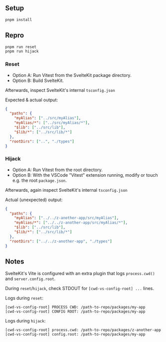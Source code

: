## Setup

```sh
pnpm install
```

## Repro

```sh
pnpm run reset
pnpm run hijack
```

### Reset

- Option A: Run Vitest from the SvelteKit package directory.
- Option B: Build SvelteKit.

Afterwards, inspect SvelteKit's internal `tsconfig.json`

Expected & actual output:

```json
{
  "paths": {
    "myAlias": ["../src/myAlias"],
    "myAlias/*": ["../src/myAlias/*"],
    "$lib": ["../src/lib"],
    "$lib/*": ["../src/lib/*"]
  },
  "rootDirs": ["..", "./types"]
}
```

### Hijack

- Option A: Run Vitest from the root directory.
- Option B: With the VSCode "Vitest" extension running, modify or touch e.g. the
  root `package.json`.

Afterwards, again inspect SvelteKit's internal `tsconfig.json`

Actual (unexpected) output:

```json
{
  "paths": {
    "myAlias": ["../../z-another-app/src/myAlias"],
    "myAlias/*": ["../../z-another-app/src/myAlias/*"],
    "$lib": ["../src/lib"],
    "$lib/*": ["../src/lib/*"]
  },
  "rootDirs": ["../../z-another-app", "./types"]
}
```

## Notes

SvelteKit's Vite is configured with an extra plugin that logs `process.cwd()`
and `server.config.root`.

During `reset`/`hijack`, check STDOUT for `[cwd-vs-config-root] ...` lines.

Logs during `reset`:

```
[cwd-vs-config-root] PROCESS CWD: /path-to-repo/packages/my-app
[cwd-vs-config-root] CONFIG ROOT: /path-to-repo/packages/my-app
```

Logs during `hijack`:

```
[cwd-vs-config-root] process.cwd: /path-to-repo/packages/z-another-app
[cwd-vs-config-root] config.root: /path-to-repo/packages/my-app
```
